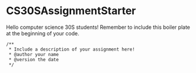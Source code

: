 # CS30SAssignmentStarter
Hello computer science 30S students! Remember to include this boiler plate at the beginning of your code.

```processing
/**
 * Include a description of your assignment here!
 * @author your name
 * @version the date
 */
```
